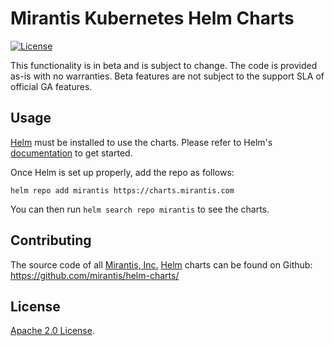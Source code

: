 # Mirantis Kubernetes Helm Charts

[![License](https://img.shields.io/badge/License-Apache%202.0-blue.svg)](https://opensource.org/licenses/Apache-2.0)

This functionality is in beta and is subject to change. The code is provided as-is with no warranties. Beta features are not subject to the support SLA of official GA features.

## Usage

[Helm](https://helm.sh) must be installed to use the charts.
Please refer to Helm's [documentation](https://helm.sh/docs/) to get started.

Once Helm is set up properly, add the repo as follows:

```console
helm repo add mirantis https://charts.mirantis.com
```

You can then run `helm search repo mirantis` to see the charts.

## Contributing

The source code of all [Mirantis, Inc.](https://mirantis.com) [Helm](https://helm.sh) charts can be found on Github: <https://github.com/mirantis/helm-charts/>

<!-- Keep full URL links to repo files because this README syncs from main to gh-pages.  -->
## License

<!-- Keep full URL links to repo files because this README syncs from main to gh-pages.  -->
[Apache 2.0 License](https://github.com/mirantis/helm-charts/blob/main/LICENSE).
